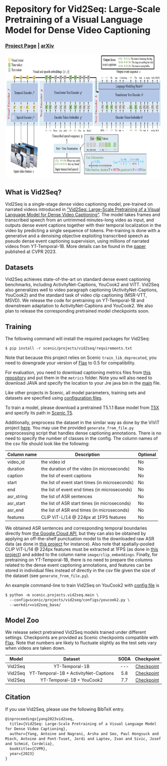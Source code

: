 # Repository for Vid2Seq: Large-Scale Pretraining of a Visual Language Model for Dense Video Captioning

### [Project Page](https://antoyang.github.io/vid2seq.html) | [arXiv](https://arxiv.org/abs/2302.14115)

<img src="vid2seq.png" width="700" height="400" />

## What is Vid2Seq?

Vid2Seq is a single-stage dense video captioning model, pre-trained on narrated videos introduced in ["Vid2Seq: Large-Scale Pretraining of a Visual Language Model for Dense Video Captioning"](https://antoyang.github.io/vid2seq.html).
The model takes frames and transcribed speech from an untrimmed minutes-long video as input, and outputs dense event captions together with their temporal localization in the video by predicting a single sequence of tokens.
Pre-training is done with a generative and a denoising objective exploiting transcribed speech as pseudo dense event captioning supervision, using millions of narrated videos from YT-Temporal-1B.
More details can be found in the [paper](https://arxiv.org/abs/2302.14115) published at CVPR 2023.

## Datasets

Vid2Seq achieves state-of-the-art on standard dense event captioning benchmarks, including ActivityNet-Captions, YouCook2 and ViTT.
Vid2Seq also generalizes well to video paragraph captioning (ActivityNet-Captions, YouCook2) and the standard task of video clip captioning (MSR-VTT, MSVD).
We release the code for pretraining on YT-Temporal-1B and downstream adaptation to ActivityNet-Captions and YouCook2.
We also plan to release the corresponding pretrained model checkpoints soon.

## Training

The following command will install the required packages for Vid2Seq:
```shell
$ pip install -r scenic/projects/vid2seq/requirements.txt
```

Note that because this project relies on Scenic `train_lib_deprecated`, you need to downgrade your version of [Flax](https://github.com/google/flax) to 0.5 for compatibility.

For evaluation, you need to download captioning metrics files from [this repository](https://github.com/antoyang/captioning-metrics) and put them in the `metrics` folder. Note you will also need to download JAVA and specify the location to your Jre java bin in the [main](main.py) file.

Like other projects in Scenic, all model parameters, training sets and datasets are specified using [configuration files](configs).

To train a model, please download a pretrained T5.1.1 Base model from [T5X](https://github.com/google-research/t5x) and specify its path in [Scenic T5](https://github.com/google-research/scenic/tree/main/scenic/projects/t5).

Additionally, preprocess the dataset in the similar way as done by the ViViT project [here](https://github.com/google-research/scenic/tree/main/scenic/projects/vivit/data/data.md).
You may use the provided `generate_from_file.py` preprocessing script that handles dense captioning annotations.
There is no need to specify the number of classes in the config.
The column names of the csv file should look like the following:

| Column name            | Description                                        | Optional |
| ---------------------- | -------------------------------------------------- | -------- |
| video_id               | the video id                                       | No       |
| duration               | the duration of the video (in microseconds)        | No       |
| caption                | the list of event captions                         | No       |
| start                  | the list of event start times (in microseconds)    | No       |
| end                    | the list of event end times (in microseconds)      | No       |
| asr_string             | the list of ASR sentences                          | No       |
| asr_start              | the list of ASR start times (in microseconds)      | No       |
| asr_end                | the list of ASR end times (in microseconds)        | No       |
| features               | CLIP ViT-L/14 @ 224px at 1FPS features             | No       |

We obtained ASR sentences and corresponding temporal boundaries directly from [the Google Cloud API](https://cloud.google.com/speech-to-text/docs/automatic-punctuation), but they can also be obtained by applying an off-the-shelf punctuation model to the downloaded raw ASR data (as done in [this project](https://github.com/antoyang/just-ask) for instance).
Also note that spatially-pooled CLIP ViT-L/14 @ 224px features must be extracted at 1FPS (as done in [this project](https://github.com/antoyang/FrozenBiLM)) and added to the column name `image/clip_embeddings`.
Finally, for pretraining on YT-Temporal-1B, there is no need to prepare the columns related to the dense event captioning annotations, and features can be stored in individual files instead of directly in the csv file given the size of the dataset (see `generate_from_file.py`).

An example command-line to train Vid2Seq on YouCook2 with [config file](configs/youcook2.py) is

```shell
$ python -m scenic.projects.vid2seq.main \
  --config=scenic/projects/vid2seq/configs/youcook2.py \
  --workdir=vid2seq_base/
```


## Model Zoo

We release select pretrained Vid2Seq models trained under different settings. Checkpoints are provided as Scenic checkpoints compatible with [Flax](https://github.com/google/flax).
Note that numbers are likely to fluctuate slightly as the test sets vary when videos are taken down.


| Model           | Dataset       | SODA | Checkpoint                                                                                                                                                                                                                                         |
|:------------:|:-----------:|:---:|:----------------------------------------------------------------------------------------------------------------:|
| Vid2Seq | YT-Temporal-1B          | --- | [Checkpoint](https://storage.googleapis.com/scenic-bucket/vid2seq/yt-temporal-1b)  |
| Vid2Seq | YT-Temporal-1B + ActivityNet-Captions  | 5.8 | [Checkpoint](https://storage.googleapis.com/scenic-bucket/vid2seq/anet-captions)  |
| Vid2Seq | YT-Temporal-1B + YouCook2  | 7.7 | [Checkpoint](https://storage.googleapis.com/scenic-bucket/vid2seq/youcook-2) |

## Citation

If you use Vid2Seq, please use the following BibTeX entry.

```
@inproceedings{yang2023vid2seq,
  title={Vid2Seq: Large-Scale Pretraining of a Visual Language Model for Dense Video Captioning},
  author={Yang, Antoine and Nagrani, Arsha and Seo, Paul Hongsuck and Miech, Antoine and Pont-Tuset, Jordi and Laptev, Ivan and Sivic, Josef and Schmid, Cordelia},
  booktitle={CVPR},
  year={2023}
}
```
